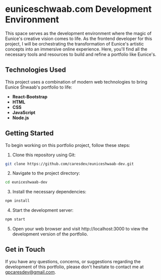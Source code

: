 # euniceschwaab.com Development Environment

This space serves as the development environment where the magic of Eunice's creative vision comes to life. As the frontend developer for this project, I will be orchestrating the transformation of Eunice's artistic concepts into an immersive online experience. Here, you'll find all the necessary tools and resources to build and refine a portfolio like Eunice's.


## Technologies Used

This project uses a combination of modern web technologies to bring Eunice Shwaab's portfolio to life:

- **React-Bootstrap** 
- **HTML** 
- **CSS** 
- **JavaScript** 
- **Node.js** 

## Getting Started

To begin working on this portfolio project, follow these steps:

1. Clone this repository using Git:

```bash
git clone https://github.com/caresdev/euniceshwaab-dev.git
```

2. Navigate to the project directory:

```bash
cd euniceshwaab-dev
```

3. Install the necessary dependencies:
```bash
npm install
```

4. Start the development server:

```bash
npm start
```

5. Open your web browser and visit http://localhost:3000 to view the development version of the portfolio.


## Get in Touch
If you have any questions, concerns, or suggestions regarding the development of this portfolio, please don't hesitate to contact me at [gpcaresdev@gmail.com](mailto:gpcaresdev@gmail.com).

